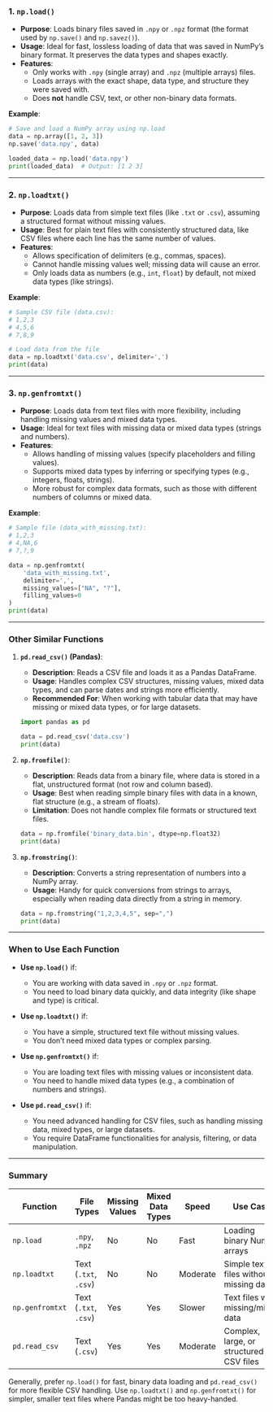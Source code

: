 

### 1. `np.load()`
- **Purpose**: Loads binary files saved in `.npy` or `.npz` format (the format used by `np.save()` and `np.savez()`).
- **Usage**: Ideal for fast, lossless loading of data that was saved in NumPy’s binary format. It preserves the data types and shapes exactly.
- **Features**:
  - Only works with `.npy` (single array) and `.npz` (multiple arrays) files.
  - Loads arrays with the exact shape, data type, and structure they were saved with.
  - Does **not** handle CSV, text, or other non-binary data formats.

**Example**:
```python
# Save and load a NumPy array using np.load
data = np.array([1, 2, 3])
np.save('data.npy', data)

loaded_data = np.load('data.npy')
print(loaded_data)  # Output: [1 2 3]
```

---

### 2. `np.loadtxt()`
- **Purpose**: Loads data from simple text files (like `.txt` or `.csv`), assuming a structured format without missing values.
- **Usage**: Best for plain text files with consistently structured data, like CSV files where each line has the same number of values.
- **Features**:
  - Allows specification of delimiters (e.g., commas, spaces).
  - Cannot handle missing values well; missing data will cause an error.
  - Only loads data as numbers (e.g., `int`, `float`) by default, not mixed data types (like strings).
  
**Example**:
```python
# Sample CSV file (data.csv):
# 1,2,3
# 4,5,6
# 7,8,9

# Load data from the file
data = np.loadtxt('data.csv', delimiter=',')
print(data)
```

---

### 3. `np.genfromtxt()`
- **Purpose**: Loads data from text files with more flexibility, including handling missing values and mixed data types.
- **Usage**: Ideal for text files with missing data or mixed data types (strings and numbers).
- **Features**:
  - Allows handling of missing values (specify placeholders and filling values).
  - Supports mixed data types by inferring or specifying types (e.g., integers, floats, strings).
  - More robust for complex data formats, such as those with different numbers of columns or mixed data.

**Example**:
```python
# Sample file (data_with_missing.txt):
# 1,2,3
# 4,NA,6
# 7,?,9

data = np.genfromtxt(
    'data_with_missing.txt', 
    delimiter=',', 
    missing_values=["NA", "?"], 
    filling_values=0
)
print(data)
```

---

### Other Similar Functions

1. **`pd.read_csv()` (Pandas)**:
   - **Description**: Reads a CSV file and loads it as a Pandas DataFrame.
   - **Usage**: Handles complex CSV structures, missing values, mixed data types, and can parse dates and strings more efficiently.
   - **Recommended For**: When working with tabular data that may have missing or mixed data types, or for large datasets.

   ```python
   import pandas as pd

   data = pd.read_csv('data.csv')
   print(data)
   ```

2. **`np.fromfile()`**:
   - **Description**: Reads data from a binary file, where data is stored in a flat, unstructured format (not row and column based).
   - **Usage**: Best when reading simple binary files with data in a known, flat structure (e.g., a stream of floats).
   - **Limitation**: Does not handle complex file formats or structured text files.

   ```python
   data = np.fromfile('binary_data.bin', dtype=np.float32)
   print(data)
   ```

3. **`np.fromstring()`**:
   - **Description**: Converts a string representation of numbers into a NumPy array.
   - **Usage**: Handy for quick conversions from strings to arrays, especially when reading data directly from a string in memory.

   ```python
   data = np.fromstring("1,2,3,4,5", sep=",")
   print(data)
   ```

---

### When to Use Each Function

- **Use `np.load()`** if:
  - You are working with data saved in `.npy` or `.npz` format.
  - You need to load binary data quickly, and data integrity (like shape and type) is critical.
  
- **Use `np.loadtxt()`** if:
  - You have a simple, structured text file without missing values.
  - You don’t need mixed data types or complex parsing.
  
- **Use `np.genfromtxt()`** if:
  - You are loading text files with missing values or inconsistent data.
  - You need to handle mixed data types (e.g., a combination of numbers and strings).

- **Use `pd.read_csv()`** if:
  - You need advanced handling for CSV files, such as handling missing data, mixed types, or large datasets.
  - You require DataFrame functionalities for analysis, filtering, or data manipulation.

---

### Summary

| Function       | File Types   | Missing Values | Mixed Data Types | Speed     | Use Case                                       |
|----------------|--------------|----------------|------------------|-----------|------------------------------------------------|
| `np.load`      | `.npy`, `.npz` | No             | No               | Fast      | Loading binary NumPy arrays                    |
| `np.loadtxt`   | Text (`.txt`, `.csv`) | No | No | Moderate | Simple text files without missing data         |
| `np.genfromtxt`| Text (`.txt`, `.csv`) | Yes | Yes              | Slower    | Text files with missing/mixed data             |
| `pd.read_csv`  | Text (`.csv`) | Yes           | Yes              | Moderate  | Complex, large, or structured CSV files        |

Generally, prefer `np.load()` for fast, binary data loading and `pd.read_csv()` for more flexible CSV handling. Use `np.loadtxt()` and `np.genfromtxt()` for simpler, smaller text files where Pandas might be too heavy-handed.